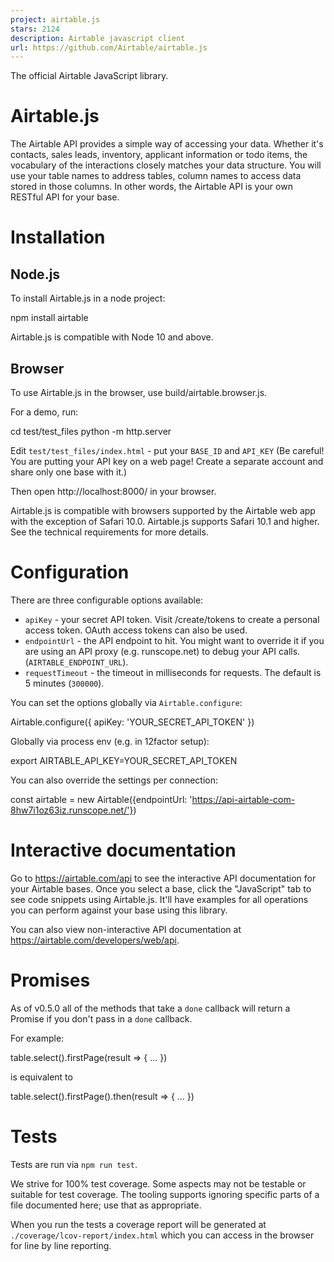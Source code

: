 ```yaml
---
project: airtable.js
stars: 2124
description: Airtable javascript client
url: https://github.com/Airtable/airtable.js
---
```


The official Airtable JavaScript library.

Airtable.js
===========

The Airtable API provides a simple way of accessing your data. Whether it's contacts, sales leads, inventory, applicant information or todo items, the vocabulary of the interactions closely matches your data structure. You will use your table names to address tables, column names to access data stored in those columns. In other words, the Airtable API is your own RESTful API for your base.

Installation
============

Node.js
-------

To install Airtable.js in a node project:

npm install airtable

Airtable.js is compatible with Node 10 and above.

Browser
-------

To use Airtable.js in the browser, use build/airtable.browser.js.

For a demo, run:

cd test/test\_files
python -m http.server

Edit `test/test_files/index.html` - put your `BASE_ID` and `API_KEY` (Be careful! You are putting your API key on a web page! Create a separate account and share only one base with it.)

Then open http://localhost:8000/ in your browser.

Airtable.js is compatible with browsers supported by the Airtable web app with the exception of Safari 10.0. Airtable.js supports Safari 10.1 and higher. See the technical requirements for more details.

Configuration
=============

There are three configurable options available:

-   `apiKey` - your secret API token. Visit /create/tokens to create a personal access token. OAuth access tokens can also be used.
-   `endpointUrl` - the API endpoint to hit. You might want to override it if you are using an API proxy (e.g. runscope.net) to debug your API calls. (`AIRTABLE_ENDPOINT_URL`).
-   `requestTimeout` - the timeout in milliseconds for requests. The default is 5 minutes (`300000`).

You can set the options globally via `Airtable.configure`:

Airtable.configure({ apiKey: 'YOUR\_SECRET\_API\_TOKEN' })

Globally via process env (e.g. in 12factor setup):

export AIRTABLE\_API\_KEY=YOUR\_SECRET\_API\_TOKEN

You can also override the settings per connection:

const airtable \= new Airtable({endpointUrl: 'https://api-airtable-com-8hw7i1oz63iz.runscope.net/'})

Interactive documentation
=========================

Go to https://airtable.com/api to see the interactive API documentation for your Airtable bases. Once you select a base, click the "JavaScript" tab to see code snippets using Airtable.js. It'll have examples for all operations you can perform against your base using this library.

You can also view non-interactive API documentation at https://airtable.com/developers/web/api.

Promises
========

As of v0.5.0 all of the methods that take a `done` callback will return a Promise if you don't pass in a `done` callback.

For example:

table.select().firstPage(result \=> { ... })

is equivalent to

table.select().firstPage().then(result \=> { ... })

Tests
=====

Tests are run via `npm run test`.

We strive for 100% test coverage. Some aspects may not be testable or suitable for test coverage. The tooling supports ignoring specific parts of a file documented here; use that as appropriate.

When you run the tests a coverage report will be generated at `./coverage/lcov-report/index.html` which you can access in the browser for line by line reporting.
